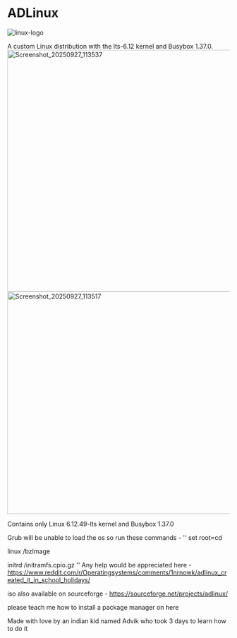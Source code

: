 # ADLinux
![linux-logo](https://github.com/user-attachments/assets/1089a523-5eb2-4c4f-825b-d35486214542)

A custom Linux distribution with the lts-6.12 kernel and Busybox 1.37.0.
<img width="787" height="548" alt="Screenshot_20250927_113537" src="https://github.com/user-attachments/assets/71a48c9b-2c60-4df0-9223-91e4a95a2002" />
<img width="771" height="504" alt="Screenshot_20250927_113517" src="https://github.com/user-attachments/assets/30071187-abd4-4d4b-93e0-da2fa3c1b212" />

Contains only Linux 6.12.49-lts kernel and Busybox 1.37.0 

Grub will be unable to load the os so run these commands - 
''
set root=cd

linux /bzImage

initrd /initramfs.cpio.gz 
''
Any help would be appreciated here - https://www.reddit.com/r/Operatingsystems/comments/1nrnowk/adlinux_created_it_in_school_holidays/

iso also available on sourceforge - https://sourceforge.net/projects/adlinux/

please teach me how to install a package manager on here

Made with love by an indian kid named Advik 
who took 3 days to learn how to do it
